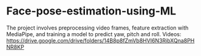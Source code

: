 # Face-pose-estimation-using-ML
The project involves preprocessing video frames, feature extraction with MediaPipe, and
training a model to predict yaw, pitch and roll.
Videos: https://drive.google.com/drive/folders/14B8p8fZmVb8HVI6N3RibXQna8PHNR8KP
